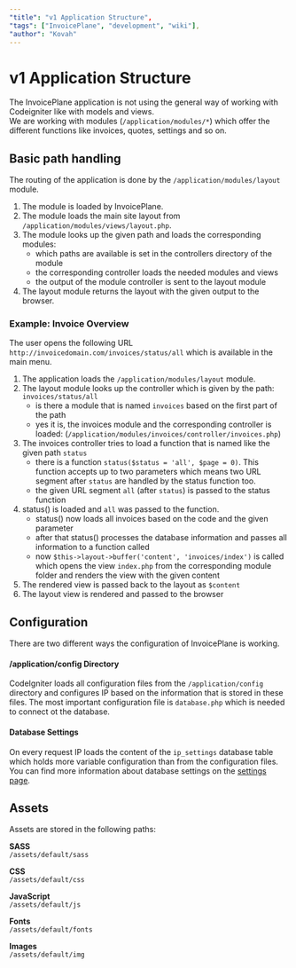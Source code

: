 ```yaml
---
"title": "v1 Application Structure",
"tags": ["InvoicePlane", "development", "wiki"],
"author": "Kovah"
---
```


# v1 Application Structure

The InvoicePlane application is not using the general way of working with Codeigniter like with models and views.   
We are working with modules (`/application/modules/*`) which offer the different functions like invoices, quotes, settings and so on. 

## Basic path handling

The routing of the application is done by the `/application/modules/layout` module.  

1. The module is loaded by InvoicePlane.
2. The module loads the main site layout from `/application/modules/views/layout.php`.
3. The module looks up the given path and loads the corresponding modules:
    * which paths are available is set in the controllers directory of the module
    * the corresponding controller loads the needed modules and views
    * the output of the module controller is sent to the layout module
4. The layout module returns the layout with the given output to the browser.

### Example: Invoice Overview

The user opens the following URL `http://invoicedomain.com/invoices/status/all` which is available in the main menu.

1. The application loads the `/application/modules/layout` module.
2. The layout module looks up the controller which is given by the path: `invoices/status/all`
    * is there a module that is named `invoices` based on the first part of the path
    * yes it is, the invoices module and the corresponding controller is loaded: (`/application/modules/invoices/controller/invoices.php`)
3. The invoices controller tries to load a function that is named like the given path `status`
    * there is a function `status($status = 'all', $page = 0)`. This function accepts up to two parameters which means two URL segment after `status` are handled by the status function too. 
    * the given URL segment `all` (after `status`) is passed to the status function
4. status() is loaded and `all` was passed to the function.
    * status() now loads all invoices based on the code and the given parameter
    * after that status() processes the database information and passes all information to a function called
    * now `$this->layout->buffer('content', 'invoices/index')` is called which opens the view `index.php` from the corresponding module folder and renders the view with the given content
5. The rendered view is passed back to the layout as `$content`
6. The layout view is rendered and passed to the browser

## Configuration

There are two different ways the configuration of InvoicePlane is working.

#### /application/config Directory

CodeIgniter loads all configuration files from the `/application/config` directory and configures IP based on the information that is stored in these files. The most important configuration file is `database.php` which is needed to connect ot the database.

#### Database Settings

On every request IP loads the content of the `ip_settings` database table which holds more variable configuration than from the configuration files.   
You can find more information about database settings on the [settings page](/v1/guides/settings.md).

## Assets

Assets are stored in the following paths:

**SASS**   
`/assets/default/sass`

**CSS**   
`/assets/default/css`

**JavaScript**   
`/assets/default/js`

**Fonts**   
`/assets/default/fonts`

**Images**   
`/assets/default/img`